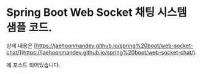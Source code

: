 # Spring Boot Web Socket 채팅 시스템 샘플 코드.

상세 내용은 
[https://jaehoonmandev.github.io/spring%20boot/web-socket-chat/](https://jaehoonmandev.github.io/spring%20boot/web-socket-chat/).

에 포스트 되어있습니다.
